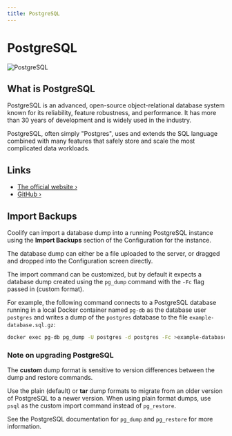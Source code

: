 ```yaml
---
title: PostgreSQL
---
```


# PostgreSQL

![PostgreSQL](/images/database-logos/postgresql.webp)

## What is PostgreSQL

PostgreSQL is an advanced, open-source object-relational database system known for its reliability, feature robustness, and performance. It has more than 30 years of development and is widely used in the industry.

PostgreSQL, often simply "Postgres", uses and extends the SQL language combined with many features that safely store and scale the most complicated data workloads.

## Links

- [The official website ›](https://www.postgresql.org/)
- [GitHub ›](https://github.com/postgres/postgres)

## Import Backups

Coolify can import a database dump into a running PostgreSQL instance using the
**Import Backups** section of the Configuration for the instance.

The database dump can either be a file uploaded to the server, or dragged and
dropped into the Configuration screen directly.

The import command can be customized, but by default it expects a database dump
created using the `pg_dump` command with the `-Fc` flag passed in (custom
format).

For example, the following command connects to a PostgreSQL database running in
a local Docker container named `pg-db` as the database user `postgres` and
writes a dump of the `postgres` database to the file `example-database.sql.gz`:

```bash
docker exec pg-db pg_dump -U postgres -d postgres -Fc >example-database.sql.gz
```

### Note on upgrading PostgreSQL

The __custom__ dump format is sensitive to version differences between the dump and
restore commands.

Use the plain (default) or __tar__ dump formats to migrate from an older version
of PostgreSQL to a newer version. When using plain format dumps, use `psql` as
the custom import command instead of `pg_restore`.

See the PostgreSQL documentation for `pg_dump` and `pg_restore` for more information.
